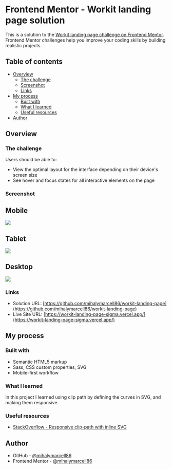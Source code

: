 # Frontend Mentor - Workit landing page solution

This is a solution to the [Workit landing page challenge on Frontend Mentor](https://www.frontendmentor.io/challenges/workit-landing-page-2fYnyle5lu). Frontend Mentor challenges help you improve your coding skills by building realistic projects.

## Table of contents

- [Overview](#overview)
  - [The challenge](#the-challenge)
  - [Screenshot](#screenshot)
  - [Links](#links)
- [My process](#my-process)
  - [Built with](#built-with)
  - [What I learned](#what-i-learned)
  - [Useful resources](#useful-resources)
- [Author](#author)

## Overview

### The challenge

Users should be able to:

- View the optimal layout for the interface depending on their device's screen size
- See hover and focus states for all interactive elements on the page

### Screenshot

## Mobile

![](./assets/screenshots/screenshot-mobile.png)

## Tablet

![](./assets/screenshots/screenshot-tablet.png)

## Desktop

![](./assets/screenshots/screenshot-desktop.png)

### Links

- Solution URL: [https://github.com/mihalymarcell86/workit-landing-page](https://github.com/mihalymarcell86/workit-landing-page)
- Live Site URL: [https://workit-landing-page-sigma.vercel.app/](https://workit-landing-page-sigma.vercel.app/)

## My process

### Built with

- Semantic HTML5 markup
- Sass, CSS custom properties, SVG
- Mobile-first workflow

### What I learned

In this project I learned using clip path by defining the curves in SVG, and making them responsive.

### Useful resources

- [StackOverflow - Responsive clip-path with inline SVG](https://stackoverflow.com/questions/28311741/responsive-clip-path-with-inline-svg)

## Author

- GitHub - [@mihalymarcell86](https://www.github.com/mihalymarcell86)
- Frontend Mentor - [@mihalymarcell86](https://www.frontendmentor.io/profile/mihalymarcell86)
